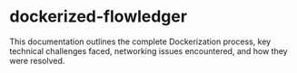 # dockerized-flowledger
This documentation outlines the complete Dockerization process, key technical challenges faced, networking issues encountered, and how they were resolved.
